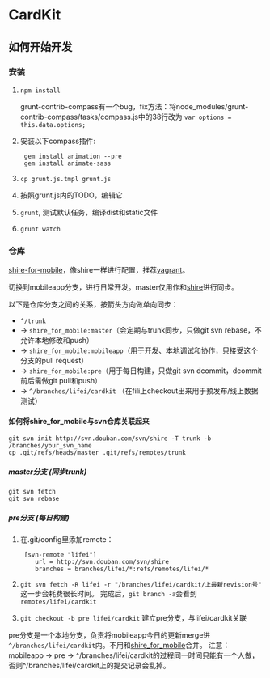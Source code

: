 
# CardKit

## 如何开始开发

### 安装

1. `npm install`

    grunt-contrib-compass有一个bug，fix方法：将node\_modules/grunt-contrib-compass/tasks/compass.js中的38行改为 `var options = this.data.options;`

2. 安装以下compass插件:

        gem install animation --pre
        gem install animate-sass
3. `cp grunt.js.tmpl grunt.js`
4. 按照grunt.js内的TODO，编辑它
5. `grunt`, 测试默认任务，编译dist和static文件
6. `grunt watch`

### 仓库

[shire-for-mobile](http://code.dapps.douban.com/shire_for_mobile)，像shire一样进行配置，推荐[vagrant](http://dou.bz/siv)。

切换到mobileapp分支，进行日常开发。master仅用作和[shire](http://svn.douban.com/svn/shire)进行同步。

以下是仓库分支之间的关系，按箭头方向做单向同步：

* `^/trunk` 
* -> `shire_for_mobile:master`（会定期与trunk同步，只做git svn rebase，不允许本地修改和push）
* -> `shire_for_mobile:mobileapp`（用于开发、本地调试和协作，只接受这个分支的pull request） 
* -> `shire_for_mobile:pre`（用于每日构建，只做git svn dcommit，dcommit前后需做git pull和push）
* -> `^/branches/lifei/cardkit` （在fili上checkout出来用于预发布/线上数据测试）

#### 如何将shire\_for\_mobile与svn仓库关联起来

    git svn init http://svn.douban.com/svn/shire -T trunk -b /branches/your_svn_name
    cp .git/refs/heads/master .git/refs/remotes/trunk

##### master分支 (同步trunk)

    git svn fetch
    git svn rebase

##### pre分支 (每日构建)

1. 在.git/config里添加remote：

        [svn-remote "lifei"]
           url = http://svn.douban.com/svn/shire
           branches = branches/lifei/*:refs/remotes/lifei/*
2. `git svn fetch -R lifei -r "/branches/lifei/cardkit/上最新revision号"` 这一步会耗费很长时间。
   完成后，`git branch -a`会看到`remotes/lifei/cardkit`
3. `git checkout -b pre lifei/cardkit` 建立pre分支，与lifei/cardkit关联

pre分支是一个本地分支，负责将mobileapp今日的更新merge进`^/branches/lifei/cardkit`内。不用和[shire\_for\_mobile](http://code/shire_for_mobile)合并。
注意：mobileapp -> pre -> ^/branches/lifei/cardkit的过程同一时间只能有一个人做，否则^/branches/lifei/cardkit上的提交记录会乱掉。
